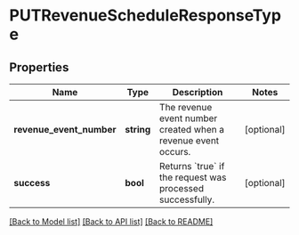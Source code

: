 # PUTRevenueScheduleResponseType

## Properties
Name | Type | Description | Notes
------------ | ------------- | ------------- | -------------
**revenue_event_number** | **string** | The revenue event number created when a revenue event occurs. | [optional] 
**success** | **bool** | Returns &#x60;true&#x60; if the request was processed successfully. | [optional] 

[[Back to Model list]](../README.md#documentation-for-models) [[Back to API list]](../README.md#documentation-for-api-endpoints) [[Back to README]](../README.md)


